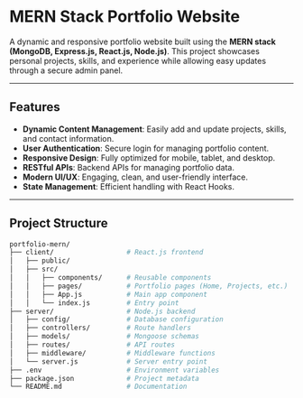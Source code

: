 # MERN Stack Portfolio Website

A dynamic and responsive portfolio website built using the **MERN stack (MongoDB, Express.js, React.js, Node.js)**. This project showcases personal projects, skills, and experience while allowing easy updates through a secure admin panel.

---

## Features

- **Dynamic Content Management**: Easily add and update projects, skills, and contact information.
- **User Authentication**: Secure login for managing portfolio content.
- **Responsive Design**: Fully optimized for mobile, tablet, and desktop.
- **RESTful APIs**: Backend APIs for managing portfolio data.
- **Modern UI/UX**: Engaging, clean, and user-friendly interface.
- **State Management**: Efficient handling with React Hooks.

---

## Project Structure

```bash
portfolio-mern/
├── client/                  # React.js frontend
│   ├── public/
│   ├── src/
│   │   ├── components/      # Reusable components
│   │   ├── pages/           # Portfolio pages (Home, Projects, etc.)
│   │   ├── App.js           # Main app component
│   │   └── index.js         # Entry point
├── server/                  # Node.js backend
│   ├── config/              # Database configuration
│   ├── controllers/         # Route handlers
│   ├── models/              # Mongoose schemas
│   ├── routes/              # API routes
│   ├── middleware/          # Middleware functions
│   └── server.js            # Server entry point
├── .env                     # Environment variables
├── package.json             # Project metadata
└── README.md                # Documentation
